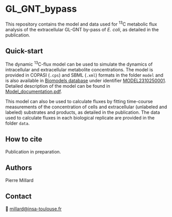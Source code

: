 # GL_GNT_bypass

This repository contains the model and data used for <sup>13</sup>C metabolic flux analysis of the extracellular GL-GNT by-pass of *E. coli*, as detailed in the publication.

## Quick-start

The dynamic <sup>13</sup>C-flux model can be used to simulate the dynamics of intracellular and extracellular metabolite concentrations. The model is provided in COPASI (`.cps`) and SBML (`.xml`) formats in the folder `model` and is also available in [Biomodels database](https://www.ebi.ac.uk/biomodels/) under identifier [MODEL2310250001](https://www.ebi.ac.uk/biomodels/MODEL2310250001). Detailed description of the model can be found in [Model_documentation.pdf](https://github.com/MetaSys-LISBP/GL_GNT_bypass/blob/main/Model_documentation.pdf).

This model can also be used to calculate fluxes by fitting time-course measurements of the concentration of
cells and extracellular (unlabeled and labeled) substrates and products, as detailed in the publication. The data used to calculate fluxes in each 
biological replicate are provided in the folder `data`.

## How to cite
Publication in preparation.

## Authors
Pierre Millard

## Contact
:email: millard@insa-toulouse.fr

